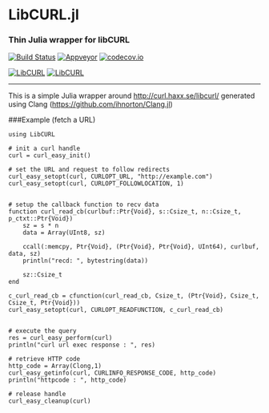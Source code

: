 # LibCURL.jl
### Thin Julia wrapper for libCURL

[![Build Status](https://travis-ci.org/JuliaWeb/LibCURL.jl.svg?branch=master)](https://travis-ci.org/JuliaWeb/LibCURL.jl)
[![Appveyor](https://ci.appveyor.com/api/projects/status/github/JuliaWeb/LibCurl.jl)](https://ci.appveyor.com/project/shashi/libcurl-jl)
[![codecov.io](http://codecov.io/github/JuliaWeb/LibCURL.jl/coverage.svg?branch=master)](http://codecov.io/github/JuliaWeb/LibCURL.jl?branch=master)

[![LibCURL](http://pkg.julialang.org/badges/LibCURL_0.3.svg)](http://pkg.julialang.org/?pkg=LibCURL&ver=0.3)
[![LibCURL](http://pkg.julialang.org/badges/LibCURL_0.4.svg)](http://pkg.julialang.org/?pkg=LibCURL&ver=0.4)

---
This is a simple Julia wrapper around http://curl.haxx.se/libcurl/ generated using Clang (https://github.com/ihnorton/Clang.jl)

###Example (fetch a URL)
```
using LibCURL

# init a curl handle
curl = curl_easy_init()

# set the URL and request to follow redirects
curl_easy_setopt(curl, CURLOPT_URL, "http://example.com")
curl_easy_setopt(curl, CURLOPT_FOLLOWLOCATION, 1)


# setup the callback function to recv data
function curl_read_cb(curlbuf::Ptr{Void}, s::Csize_t, n::Csize_t, p_ctxt::Ptr{Void})
    sz = s * n
    data = Array(UInt8, sz)

    ccall(:memcpy, Ptr{Void}, (Ptr{Void}, Ptr{Void}, UInt64), curlbuf, data, sz)
    println("recd: ", bytestring(data))

    sz::Csize_t
end

c_curl_read_cb = cfunction(curl_read_cb, Csize_t, (Ptr{Void}, Csize_t, Csize_t, Ptr{Void}))
curl_easy_setopt(curl, CURLOPT_READFUNCTION, c_curl_read_cb)


# execute the query
res = curl_easy_perform(curl)
println("curl url exec response : ", res)

# retrieve HTTP code
http_code = Array(Clong,1)
curl_easy_getinfo(curl, CURLINFO_RESPONSE_CODE, http_code)
println("httpcode : ", http_code)

# release handle
curl_easy_cleanup(curl)

```
